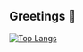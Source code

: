 ## Greetings 👋

[![Top Langs](https://github-readme-stats-sandy-beta-62.vercel.app/api/top-langs/?username=duriel666&exclude_repo=github-readme-stats&hide=makefile&layout=compact)](https://github.com/duriel666)

<!--
**duriel666/duriel666** is a ✨ _special_ ✨ repository because its `README.md` (this file) appears on your GitHub profile.

Here are some ideas to get you started:

- 🔭 I’m currently working on ...
- 🌱 I’m currently learning ...
- 👯 I’m looking to collaborate on ...
- 🤔 I’m looking for help with ...
- 💬 Ask me about ...
- 📫 How to reach me: ...
- 😄 Pronouns: ...
- ⚡ Fun fact: ...
-->
